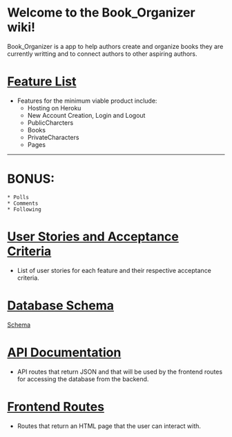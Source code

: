 # Welcome to the Book_Organizer wiki!

Book_Organizer is a app to help authors create and organize books they are currently writting and to connect authors to other aspiring authors.


# [Feature List](https://github.com/JSchutza/Book_Organizer/wiki/MVP-Feature-List)

  * Features for the minimum viable product include:
    - Hosting on Heroku
    - New Account Creation, Login and Logout
    - PublicCharcters
    - Books
    - PrivateCharacters
    - Pages
  --------------------
# BONUS:
    * Polls
    * Comments
    * Following



# [User Stories and Acceptance Criteria](https://github.com/JSchutza/Book_Organizer/wiki/User-Stories)
  * List of user stories for each feature and their respective acceptance criteria.


# [Database Schema](https://github.com/JSchutza/Book_Organizer/wiki/Database-Schema)
  [Schema](https://github.com/JSchutza/Book_Organizer/blob/main/Notes/schema/version_one.JPG)


# [API Documentation](https://github.com/JSchutza/Book_Organizer/wiki/API-Documentation)
  * API routes that return JSON and that will be used by the frontend routes for accessing the database from the backend.


# [Frontend Routes](https://github.com/JSchutza/Book_Organizer/wiki/Frontend-Routes)
  * Routes that return an HTML page that the user can interact with.
